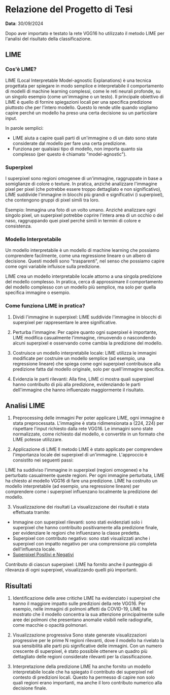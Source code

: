 # Relazione del Progetto di Tesi

**Data**: 30/09/2024

Dopo aver importato e testato la rete VGG16 ho utilizzato il metodo LIME per l'analisi del risultato della classificazione.

## LIME
### Cos'è LIME?
LIME (Local Interpretable Model-agnostic Explanations) è una tecnica progettata per spiegare in modo semplice e interpretabile il comportamento di modelli di machine learning complessi, come le reti neurali profonde, su un singolo esempio (come un'immagine o un testo). Il principale obiettivo di LIME è quello di fornire spiegazioni locali per una specifica predizione piuttosto che per l'intero modello. Questo lo rende utile quando vogliamo capire perché un modello ha preso una certa decisione su un particolare input.

In parole semplici:

- LIME aiuta a capire quali parti di un'immagine o di un dato sono state considerate dal modello per fare una certa predizione.
- Funziona per qualsiasi tipo di modello, non importa quanto sia complesso (per questo è chiamato "model-agnostic").

### Superpixel
I superpixel sono regioni omogenee di un'immagine, raggruppate in base a somiglianze di colore o texture. In pratica, anziché analizzare l'immagine pixel per pixel (che potrebbe essere troppo dettagliato e non significativo), LIME suddivide l'immagine in blocchi più grandi e significativi (i superpixel), che contengono gruppi di pixel simili tra loro.

Esempio: Immagina una foto di un volto umano. Anziché analizzare ogni singolo pixel, un superpixel potrebbe coprire l'intera area di un occhio o del naso, raggruppando quei pixel perché simili in termini di colore e consistenza.

### Modello Interpretabile
Un modello interpretabile è un modello di machine learning che possiamo comprendere facilmente, come una regressione lineare o un albero di decisione. Questi modelli sono "trasparenti", nel senso che possiamo capire come ogni variabile influisce sulla predizione.

LIME crea un modello interpretabile locale attorno a una singola predizione del modello complesso. In pratica, cerca di approssimare il comportamento del modello complesso con un modello più semplice, ma solo per quella specifica immagine o esempio.

### Come funziona LIME in pratica?
1) Dividi l'immagine in superpixel: LIME suddivide l'immagine in blocchi di superpixel per rappresentare le aree significative.

2) Perturba l'immagine: Per capire quanto ogni superpixel è importante, LIME modifica casualmente l'immagine, rimuovendo o nascondendo alcuni superpixel e osservando come cambia la predizione del modello.

3) Costruisce un modello interpretabile locale: LIME utilizza le immagini modificate per costruire un modello semplice (ad esempio, una regressione lineare) che spiega come ogni superpixel contribuisce alla 
predizione fatta dal modello originale, solo per quell'immagine specifica.

4) Evidenzia le parti rilevanti: Alla fine, LIME ci mostra quali superpixel hanno contribuito di più alla predizione, evidenziando le parti dell'immagine che hanno influenzato maggiormente il risultato.

## Analisi LIME
1. Preprocessing delle immagini Per poter applicare LIME, ogni immagine è stata preprocessata. L'immagine è stata ridimensionata a (224, 224) per rispettare l'input richiesto dalla rete VGG16. Le immagini sono state normalizzate, come richiesto dal modello, e convertite in un formato che LIME potesse utilizzare.

2. Applicazione di LIME Il metodo LIME è stato applicato per comprendere l'importanza locale dei superpixel di un'immagine. L'approccio è consistito nei seguenti passi:

LIME ha suddiviso l'immagine in superpixel (regioni omogenee) e ha perturbato casualmente queste regioni.
Per ogni immagine perturbata, LIME ha chiesto al modello VGG16 di fare una predizione.
LIME ha costruito un modello interpretabile (ad esempio, una regressione lineare) per comprendere come i superpixel influenzano localmente la predizione del modello.

3. Visualizzazione dei risultati La visualizzazione dei risultati è stata effettuata tramite:

- Immagine con superpixel rilevanti: sono stati evidenziati solo i superpixel che hanno contribuito positivamente alla predizione finale, per evidenziare le regioni che influenzano la classe predetta.
- Superpixel con contributo negativo: sono stati visualizzati anche i superpixel con impatto negativo per una comprensione più completa dell'influenza locale.
-   [Superpixel Positivi e Negativi](lime_test.png)

Contributo di ciascun superpixel: LIME ha fornito anche il punteggio di rilevanza di ogni superpixel, visualizzando quelli più importanti.


## Risultati
1. Identificazione delle aree critiche LIME ha evidenziato i superpixel che hanno il maggiore impatto sulle predizioni della rete VGG16. Per esempio, nelle immagini di polmoni affetti da COVID-19, LIME ha mostrato che il modello concentra la sua attenzione principalmente sulle aree dei polmoni che presentano anomalie visibili nelle radiografie, come macchie o opacità polmonari.

2. Visualizzazione progressiva Sono state generate visualizzazioni progressive per le prime N regioni rilevanti, dove il modello ha rivelato la sua sensibilità alle parti più significative delle immagini. Con un numero crescente di superpixel, è stato possibile ottenere un quadro più dettagliato delle regioni considerate rilevanti per la classificazione.

3. Interpretazione della predizione LIME ha anche fornito un modello interpretabile locale che ha spiegato il contributo dei superpixel nel contesto di predizioni locali. Questo ha permesso di capire non solo quali regioni erano importanti, ma anche il loro contributo numerico alla decisione finale.





